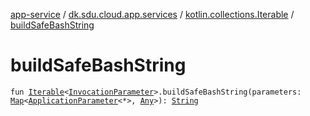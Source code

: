 [app-service](../../index.md) / [dk.sdu.cloud.app.services](../index.md) / [kotlin.collections.Iterable](index.md) / [buildSafeBashString](./build-safe-bash-string.md)

# buildSafeBashString

`fun `[`Iterable`](https://kotlinlang.org/api/latest/jvm/stdlib/kotlin.collections/-iterable/index.html)`<`[`InvocationParameter`](../-invocation-parameter/index.md)`>.buildSafeBashString(parameters: `[`Map`](https://kotlinlang.org/api/latest/jvm/stdlib/kotlin.collections/-map/index.html)`<`[`ApplicationParameter`](../../dk.sdu.cloud.app.api/-application-parameter/index.md)`<*>, `[`Any`](https://kotlinlang.org/api/latest/jvm/stdlib/kotlin/-any/index.html)`>): `[`String`](https://kotlinlang.org/api/latest/jvm/stdlib/kotlin/-string/index.html)